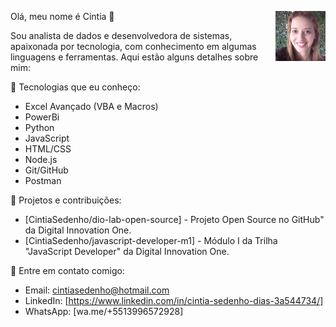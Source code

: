 Olá, meu nome é Cintia 👋 <img src="Eu.jpg" alt="Foto de Cintia" width="80" align="right"/>

Sou analista de dados e desenvolvedora de sistemas, apaixonada por tecnologia, com conhecimento em algumas linguagens e ferramentas.
Aqui estão alguns detalhes sobre mim:

🔹 Tecnologias que eu conheço:
- Excel Avançado (VBA e Macros)
- PowerBi
- Python
- JavaScript
- HTML/CSS
- Node.js
- Git/GitHub
- Postman

🔹 Projetos e contribuições:
- [CintiaSedenho/dio-lab-open-source] - Projeto Open Source no GitHub" da Digital Innovation One.
- [CintiaSedenho/javascript-developer-m1] - Módulo I da Trilha "JavaScript Developer" da Digital Innovation One.

🔹 Entre em contato comigo:
- Email: cintiasedenho@hotmail.com
- LinkedIn: [https://www.linkedin.com/in/cintia-sedenho-dias-3a544734/]
- WhatsApp: [wa.me/+5513996572928]
